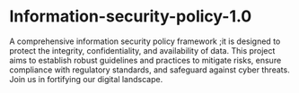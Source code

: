 # Information-security-policy-1.0
A comprehensive information security policy framework ;it is designed to protect the integrity, confidentiality, and availability of data. This project aims to establish robust guidelines and practices to mitigate risks, ensure compliance with regulatory standards, and safeguard against cyber threats. Join us in fortifying our digital landscape.
